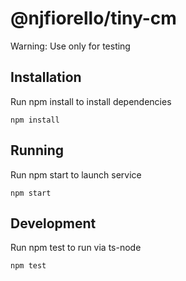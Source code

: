 # @njfiorello/tiny-cm

Warning: Use only for testing

## Installation

Run npm install to install dependencies

`npm install`

## Running

Run npm start to launch service

`npm start`

## Development

Run npm test to run via ts-node

`npm test`
